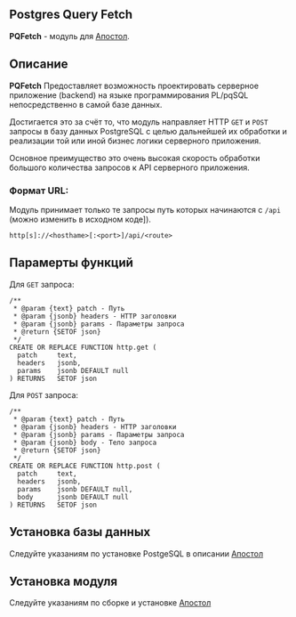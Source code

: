 Postgres Query Fetch
-
**PQFetch** - модуль для [Апостол](https://github.com/apostoldevel/apostol).

Описание
-

**PQFetch** Предоставляет возможность проектировать серверное приложение (backend) на языке программирования PL/pqSQL непосредственно в самой базе данных.

Достигается это за счёт то, что модуль направляет HTTP `GET` и `POST` запросы в базу данных PostgreSQL с целью дальнейшей их обработки и реализации той или иной бизнес логики серверного приложения.

Основное преимущество это очень высокая скорость обработки большого количества запросов к API серверного приложения.

### Формат URL:

Модуль принимает только те запросы путь которых начинаются с `/api` (можно изменить в исходном коде]).

```
http[s]://<hosthame>[:<port>]/api/<route>
```

Парамерты функций
-
Для `GET` запроса:
~~~postgresql
/**
 * @param {text} patch - Путь
 * @param {jsonb} headers - HTTP заголовки
 * @param {jsonb} params - Параметры запроса
 * @return {SETOF json}
 */
CREATE OR REPLACE FUNCTION http.get (
  patch     text,
  headers   jsonb,
  params    jsonb DEFAULT null
) RETURNS   SETOF json
~~~ 

Для `POST` запроса:
~~~postgresql
/**
 * @param {text} patch - Путь
 * @param {jsonb} headers - HTTP заголовки
 * @param {jsonb} params - Параметры запроса
 * @param {jsonb} body - Тело запроса
 * @return {SETOF json}
 */
CREATE OR REPLACE FUNCTION http.post (
  patch     text,
  headers   jsonb,
  params    jsonb DEFAULT null,
  body      jsonb DEFAULT null
) RETURNS   SETOF json
~~~ 

Установка базы данных
-
Следуйте указаниям по установке PostgeSQL в описании [Апостол](https://github.com/apostoldevel/apostol#postgresql)

Установка модуля
-
Следуйте указаниям по сборке и установке [Апостол](https://github.com/apostoldevel/apostol#%D1%81%D0%B1%D0%BE%D1%80%D0%BA%D0%B0-%D0%B8-%D1%83%D1%81%D1%82%D0%B0%D0%BD%D0%BE%D0%B2%D0%BA%D0%B0)

